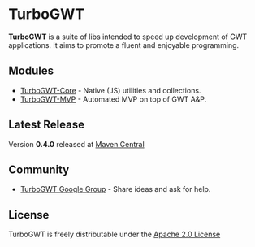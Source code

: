 TurboGWT
==

**TurboGWT** is a suite of libs intended to speed up development of GWT applications. It aims to promote a fluent and enjoyable programming.

## Modules
* [TurboGWT-Core](https://github.com/growbit/turbogwt/tree/master/turbogwt-core) - Native (JS) utilities and collections.
* [TurboGWT-MVP](https://github.com/growbit/turbogwt/tree/master/turbogwt-mvp) - Automated MVP on top of GWT A&P.

## Latest Release
Version **0.4.0** released at [Maven Central](http://search.maven.org/#search%7Cga%7C1%7Corg.turbogwt)

## Community
* [TurboGWT Google Group](http://groups.google.com/d/forum/turbogwt) - Share ideas and ask for help.

## License
TurboGWT is freely distributable under the [Apache 2.0 License](http://www.apache.org/licenses/LICENSE-2.0.html)
